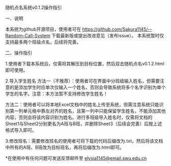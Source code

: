 随机点名系统v0.1.2操作指引

一、说明

本系统为github开源项目，使用者可在 https://github.com/Sakura1145/--Random-Call-System 下载最新版或提出改进意见（发布issue）。
本系统暂时仅支持最多两个班级点名，后续将完善。

二、操作指引

1.使用者下载本系统后，仅需将其解压到目标位置，然后双击随机点名v0.1.2.html即可使用。

2.导入学生姓名
方法一（不推荐）：使用者可在界面中分班级输入姓名，但需要注意的是添加学生时应单次仅输入一个姓名，否则会导致系统将多个名字识别为单个学生的名字。注意：本方法暂不支持修改学生姓名！

方法二：使用者可以将本地Excel文档中的姓名上传至系统，但需注意系统只能识别第一列单元格中靠左对齐的姓名，且第一列中只能保留学生姓名，不能添加其他内容，否则会将该内容识别为姓名。进行多班级导入姓名时，仅需将文档的Sheet1与Sheet2分别更名为A班与B班，并删除Sheet3（后续会完善）后按上述格式导入即可。

3.修改班名：需要修改班名的使用者可将下载的代码后缀改为.txt，然后将该文档中所有的A班、B班改为目标班名，再将后缀改为.html即可。


*在使用中有任何问题可发送反馈邮件至 elysia1145@email.swu.edu.cn
